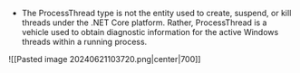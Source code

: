 - The ProcessThread type is not the entity used to create, suspend, or kill threads under the .NET Core platform. Rather, ProcessThread is a vehicle used to obtain diagnostic information for the active Windows threads within a running process.

![[Pasted image 20240621103720.png|center|700]]